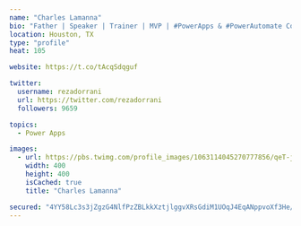 ```yaml
---
name: "Charles Lamanna"
bio: "Father | Speaker | Trainer | MVP | #PowerApps & #PowerAutomate Community Super User | YouTuber Right-pointing triangle http://youtube.com/c/rezadorrani | Learn - Share - Clockwise rightwards and leftwards open circle arrows"
location: Houston, TX
type: "profile"
heat: 105

website: https://t.co/tAcqSdqguf

twitter:
  username: rezadorrani
  url: https://twitter.com/rezadorrani
  followers: 9659

topics:
  - Power Apps

images:
  - url: https://pbs.twimg.com/profile_images/1063114045270777856/qeT-jpWr_400x400.jpg
    width: 400
    height: 400
    isCached: true
    title: "Charles Lamanna"

secured: "4YY58Lc3s3jZgzG4NlfPzZBLkkXztjlggvXRsGdiM1UOqJ4EqANppvoXf3He/v/EiEEfTLMInCerz6hTO0g35gq8agJcErHYQNsgrp1UjsvxvRH5eOtAR7tSQAJc6PH57jO7aqf8wlk/Iqxn7d0CqBAH3UavOMaPkv8NdgECCyntd/Aw/ZJ7PYihBRwmrGu+OrklqVf+/rmNfg/ZaF5r+rJHPxtxlaLQ9lLinXuux9EPwV2sxThXA9X7j0MKt7YSTQVHIPppExljc+FJ/8PVQOwqiB/yKEcsIL7wf3Co5Lfr0jg9wvHyrlMqC9TmifCJg3taUy5h+T8q12KiQgx1UpYZOGA4vtpbd87kwQJCu1hCNGyDRniDPJR8j5ze95G3D6o8JKGRSklXcsQOkjDC0MlWOffDFaP3vjx+e4Fjiag=;z85NLkTPfZzOjWRKPWQGsg=="
---
```


